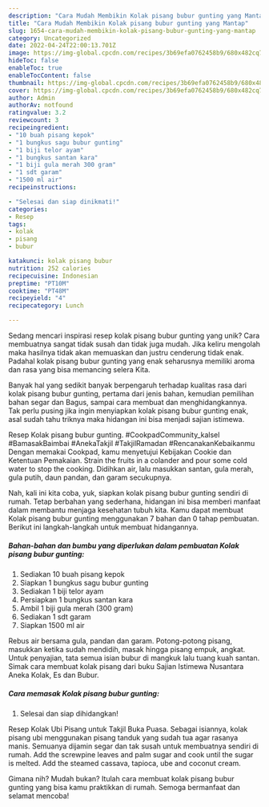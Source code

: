 ```yaml
---
description: "Cara Mudah Membikin Kolak pisang bubur gunting yang Mantap"
title: "Cara Mudah Membikin Kolak pisang bubur gunting yang Mantap"
slug: 1654-cara-mudah-membikin-kolak-pisang-bubur-gunting-yang-mantap
category: Uncategorized
date: 2022-04-24T22:00:13.701Z
image: https://img-global.cpcdn.com/recipes/3b69efa0762458b9/680x482cq70/kolak-pisang-bubur-gunting-foto-resep-utama.jpg
hideToc: false
enableToc: true
enableTocContent: false
thumbnail: https://img-global.cpcdn.com/recipes/3b69efa0762458b9/680x482cq70/kolak-pisang-bubur-gunting-foto-resep-utama.jpg
cover: https://img-global.cpcdn.com/recipes/3b69efa0762458b9/680x482cq70/kolak-pisang-bubur-gunting-foto-resep-utama.jpg
author: Admin
authorAv: notfound
ratingvalue: 3.2
reviewcount: 3
recipeingredient:
- "10 buah pisang kepok"
- "1 bungkus sagu bubur gunting"
- "1 biji telor ayam"
- "1 bungkus santan kara"
- "1 biji gula merah 300 gram"
- "1 sdt garam"
- "1500 ml air"
recipeinstructions:

- "Selesai dan siap dinikmati!"
categories:
- Resep
tags:
- kolak
- pisang
- bubur

katakunci: kolak pisang bubur 
nutrition: 252 calories
recipecuisine: Indonesian
preptime: "PT10M"
cooktime: "PT48M"
recipeyield: "4"
recipecategory: Lunch

---
```





Sedang mencari inspirasi resep kolak pisang bubur gunting yang unik? Cara membuatnya sangat tidak susah dan tidak juga mudah. Jika keliru mengolah maka hasilnya tidak akan memuaskan dan justru cenderung tidak enak. Padahal kolak pisang bubur gunting yang enak seharusnya memiliki aroma dan rasa yang bisa memancing selera Kita.





Banyak hal yang sedikit banyak berpengaruh terhadap kualitas rasa dari kolak pisang bubur gunting, pertama dari jenis bahan, kemudian pemilihan bahan segar dan Bagus, sampai cara membuat dan menghidangkannya. Tak perlu pusing jika ingin menyiapkan kolak pisang bubur gunting enak,      asal sudah tahu triknya maka hidangan ini bisa menjadi sajian istimewa.














Resep Kolak pisang bubur gunting. #CookpadCommunity_kalsel #BamasakBaimbai #AnekaTakjil #TakjilRamadan #RencanakanKebaikanmu Dengan memakai Cookpad, kamu menyetujui Kebijakan Cookie dan Ketentuan Pemakaian. Strain the fruits in a colander and pour some cold water to stop the cooking. Didihkan air, lalu masukkan santan, gula merah, gula putih, daun pandan, dan garam secukupnya.






Nah, kali ini kita coba, yuk, siapkan kolak pisang bubur gunting sendiri di rumah. Tetap berbahan yang sederhana, hidangan ini bisa memberi manfaat dalam membantu menjaga kesehatan tubuh kita. Kamu dapat membuat Kolak pisang bubur gunting menggunakan 7 bahan dan 0 tahap pembuatan. Berikut ini langkah-langkah untuk membuat hidangannya.

<!--inarticleads1-->

##### Bahan-bahan dan bumbu yang diperlukan dalam pembuatan Kolak pisang bubur gunting:

1. Sediakan 10 buah pisang kepok
1. Siapkan 1 bungkus sagu bubur gunting
1. Sediakan 1 biji telor ayam
1. Persiapkan 1 bungkus santan kara
1. Ambil 1 biji gula merah (300 gram)
1. Sediakan 1 sdt garam
1. Siapkan 1500 ml air


Rebus air bersama gula, pandan dan garam. Potong-potong pisang, masukkan ketika sudah mendidih, masak hingga pisang empuk, angkat. Untuk penyajian, tata semua isian bubur di mangkuk lalu tuang kuah santan. Simak cara membuat kolak pisang dari buku Sajian Istimewa Nusantara Aneka Kolak, Es dan Bubur. 

<!--inarticleads2-->

##### Cara memasak Kolak pisang bubur gunting:


1. Selesai dan siap dihidangkan!

Resep Kolak Ubi Pisang untuk Takjil Buka Puasa. Sebagai isiannya, kolak pisang ubi menggunakan pisang tanduk yang sudah tua agar rasanya manis. Semuanya dijamin segar dan tak susah untuk membuatnya sendiri di rumah. Add the screwpine leaves and palm sugar and cook until the sugar is melted. Add the steamed cassava, tapioca, ube and coconut cream. 

Gimana nih? Mudah bukan? Itulah cara membuat kolak pisang bubur gunting yang bisa kamu praktikkan di rumah. Semoga bermanfaat dan selamat mencoba!
